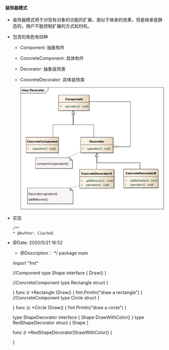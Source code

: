 #### 装饰器模式

- 装饰器模式用于对现有对象的功能的扩展，类似于继承的效果，但是继承是静态的，用户不能控制扩展的方式和时机。

- 包含的角色有四种

  - Component: 抽象构件

  - ConcreteComponent: 具体构件

  - Decorator: 抽象装饰类

  - ConcreteDecorator: 具体装饰类

    ![Decorator](../assets/Decorator.jpg)

- 实现

  ```
  /**
  * @Author: CiachoG
* @Date: 2020/5/21 16:52
  * @Description：
   */
  package main
  
  import "fmt"
  
  
  //Component
  type Shape interface {
  	Draw()
  }
  
  //ConcreteComponent
  type Rectangle  struct {
  
  }
  func (r *Rectangle )Draw()  {
  	fmt.Println("draw a rectangle")
  }
  //ConcreteComponent
  type Circle  struct {
  	
  }
  func (c *Circle )Draw()  {
  	fmt.Println("draw a circle")
  }
  
  type ShapeDecorator interface {
  	Shape
  	DrawWithColor()
  }
  type RedShapeDecorator  struct {
  	Shape
  }
  
  func (r *RedShapeDecorator)DrawWithColor()  {
  	
  }
  ```
  
  

